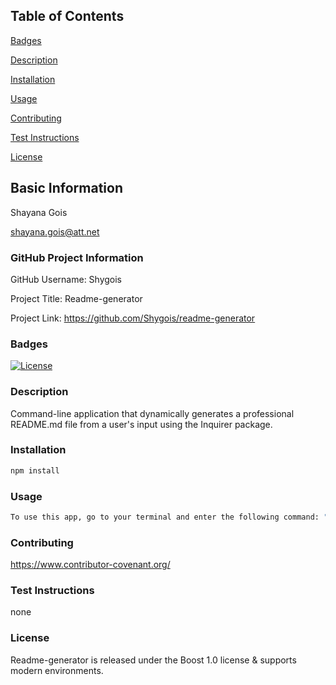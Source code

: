 

## Table of Contents 
[Badges](#badges)

[Description](#description)

[Installation](#installation)

[Usage](#usage)

[Contributing](#contributing)

[Test Instructions](#testinstructions)

[License](#license)

## Basic Information
Shayana Gois

shayana.gois@att.net
  

### GitHub Project Information
GitHub Username: Shygois
  
Project Title: Readme-generator
  
Project Link: https://github.com/Shygois/readme-generator

<a name="badges"></a>
### Badges
[![License](https://img.shields.io/badge/License-Boost%201.0-lightblue.svg)](https://www.boost.org/LICENSE_1_0.txt)

<a name="description"></a>
### Description
Command-line application that dynamically generates a professional README.md file from a user's input using the Inquirer package.

<a name="installation"></a>
### Installation
```bash 
npm install
```

<a name="usage"></a>
### Usage
```bash 
To use this app, go to your terminal and enter the following command: "node index.js" or "node index". This will generate a series of questions to gather data about your project
```
 
<a name="contributing"></a>
### Contributing
https://www.contributor-covenant.org/

<a name="test instructions"></a>
### Test Instructions 
none
  
<a name="license"></a>
### License 
Readme-generator is released under the Boost 1.0 license & supports modern environments.

